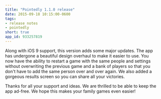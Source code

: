 ```yaml
---
title: "Pointedly 1.1.0 release"
date: 2015-09-18 10:15:00-0600
tags:
- release notes
- pointedly
short: true
app_id: 933257819
---
```


Along with iOS 9 support, this version adds some major updates. The app has undergone a beautiful design overhaul to make it easier to use. You now have the ability to restart a game with the same people and settings without overwriting the previous game and a bank of players so that you don't have to add the same person over and over again. We also added a gorgeous results screen so you can share all your victories.

Thanks for all your support and ideas. We are thrilled to be able to keep the app ad-free. We hope this makes your family games even easier!
